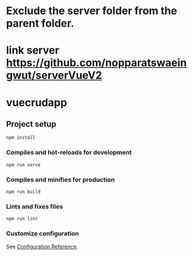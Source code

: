# Exclude the server folder from the parent folder.
# link server https://github.com/nopparatswaeingwut/serverVueV2
# vuecrudapp

## Project setup
```
npm install
```

### Compiles and hot-reloads for development
```
npm run serve
```

### Compiles and minifies for production
```
npm run build
```

### Lints and fixes files
```
npm run lint
```

### Customize configuration
See [Configuration Reference](https://cli.vuejs.org/config/).
